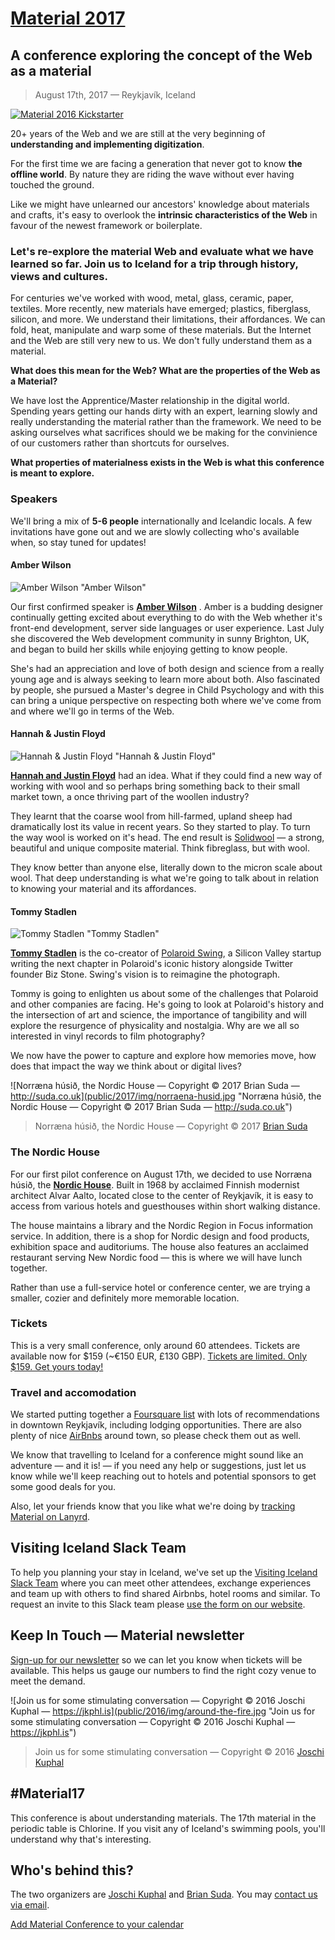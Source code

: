 # [Material 2017](https://web.material.is)
## A conference exploring the concept of the Web as a material

> August 17th, 2017 — Reykjavík, Iceland

[![Material 2016 Kickstarter](public/2016/img/poster.jpg)](https://www.kickstarter.com/projects/material16/material-conference-2016)

20+ years of the Web and we are still at the very beginning of **understanding and implementing digitization**.

For the first time we are facing a generation that never got to know **the offline world**. By nature they are riding the wave without ever having touched the ground.

Like we might have unlearned our ancestors' knowledge about materials and crafts, it's easy to overlook the **intrinsic characteristics of the Web** in favour of the newest framework or boilerplate.

### Let's re-explore the material Web and evaluate what we have learned so far. Join us to Iceland for a trip through history, views and cultures.

For centuries we've worked with wood, metal, glass, ceramic, paper, textiles. More recently, new materials have emerged; plastics, fiberglass, silicon, and more. We understand their limitations, their affordances. We can fold, heat, manipulate and warp some of these materials. But the Internet and the Web are still very new to us. We don't fully understand them as a material.

**What does this mean for the Web? What are the properties of the Web as a Material?**

We have lost the Apprentice/Master relationship in the digital world. Spending years getting our hands dirty with an expert, learning slowly and really understanding the material rather than the framework. We need to be asking ourselves what sacrifices should we be making for the convinience of our customers rather than shortcuts for ourselves.

**What properties of materialness exists in the Web is what this conference is meant to explore.**


### Speakers

We'll bring a mix of **5-6 people** internationally and Icelandic locals. A few invitations have gone out and we are slowly collecting who's available when, so stay tuned for updates!

#### Amber Wilson

![Amber Wilson "Amber Wilson"](public/2017/img/amber-wilson.jpg)

Our first confirmed speaker is **[Amber Wilson](http://amberwilson.co.uk/)** . Amber is a budding designer continually getting excited about everything to do with the Web whether it's front-end development, server side languages or user experience. Last July she discovered the Web development community in sunny Brighton, UK, and began to build her skills while enjoying getting to know people.

She's had an appreciation and love of both design and science from a really young age and is always seeking to learn more about both. Also fascinated by people, she pursued a Master's degree in Child Psychology and with this can bring a unique perspective on respecting both where we've come from and where we'll go in terms of the Web.

#### Hannah & Justin Floyd

![Hannah & Justin Floyd "Hannah & Justin Floyd"](public/2017/img/hannah-justin-floyd.jpg)

**[Hannah and Justin Floyd](http://www.solidwool.com)** had an idea. What if they could find a new way of working with wool and so perhaps bring something back to their small market town, a once thriving part of the woollen industry?

They learnt that the coarse wool from hill-farmed, upland sheep had dramatically lost its value in recent years. So they started to play. To turn the way wool is worked on it's head. The end result is [Solidwool](http://www.solidwool.com/) — a strong, beautiful and unique composite material. Think fibreglass, but with wool.

They know better than anyone else, literally down to the micron scale about wool. That deep understanding is what we're going to talk about in relation to knowing your material and its affordances.

#### Tommy Stadlen

![Tommy Stadlen "Tommy Stadlen"](public/2017/img/tommy-stadlen.jpg)

**[Tommy Stadlen](https://twitter.com/TommyStadlen)** is the co-creator of [Polaroid Swing](https://www.polaroidswing.com/), a Silicon Valley startup writing the next chapter in Polaroid's iconic history alongside Twitter founder Biz Stone. Swing's vision is to reimagine the photograph.

Tommy is going to enlighten us about some of the challenges that Polaroid and other companies are facing. He's going to look at Polaroid's history and the intersection of art and science, the importance of tangibility and will explore the resurgence of physicality and nostalgia. Why are we all so interested in vinyl records to film photography?

We now have the power to capture and explore how memories move, how does that impact the way we think about or digital lives?

![Norræna húsið, the Nordic House — Copyright © 2017 Brian Suda — http://suda.co.uk](public/2017/img/norraena-husid.jpg "Norræna húsið, the Nordic House — Copyright © 2017 Brian Suda — http://suda.co.uk")
> Norræna húsið, the Nordic House — Copyright © 2017 [Brian Suda](http://suda.co.uk)

### The Nordic House

For our first pilot conference on August 17th, we decided to use Norræna húsið, the **[Nordic House](http://nordichouse.is/en/)**. Built in 1968 by acclaimed Finnish modernist architect Alvar Aalto, located close to the center of Reykjavík, it is easy to access from various hotels and guesthouses within short walking distance.

The house maintains a library and the Nordic Region in Focus information service. In addition, there is a shop for Nordic design and food products, exhibition space and auditoriums. The house also features an acclaimed restaurant serving New Nordic food — this is where we will have lunch together.

Rather than use a full-service hotel or conference center, we are trying a smaller, cozier and definitely more memorable location.

### Tickets
This is a very small conference, only around 60 attendees. Tickets are available now for $159 (~€150 EUR, £130 GBP). [Tickets are limited. Only $159. Get yours today!](https://ti.to/material-conference/material-2017)

### Travel and accomodation
We started putting together a [Foursquare list](https://foursquare.com/jkphl/list/material-2016) with lots of recommendations in downtown Reykjavík, including lodging opportunities. There are also plenty of nice [AirBnbs](https://www.airbnb.com/s/Reykjav%C3%ADk) around town, so please check them out as well.

We know that travelling to Iceland for a conference might sound like an adventure — and it is! — if you need any help or suggestions, just let us know while we'll keep reaching out to hotels and potential sponsors to get some good deals for you.

Also, let your friends know that you like what we're doing by [tracking Material on Lanyrd](http://lanyrd.com/2017/material17).

## Visiting Iceland Slack Team

To help you planning your stay in Iceland, we've set up the [Visiting Iceland Slack Team](https://visitingiceland.slack.com) where you can meet other attendees, exchange experiences and team up with others to find shared Airbnbs, hotel rooms and similar. To request an invite to this Slack team please [use the form on our website](http://web.material.is/2017/index.html#slack).

## Keep In Touch — Material newsletter
[Sign-up for our newsletter](https://material.us12.list-manage.com/subscribe?u=47afb33257f1e65f442e8f176&id=c291cb4ea6) so we can let you know when tickets will be available. This helps us gauge our numbers to find the right cozy venue to meet the demand.

![Join us for some stimulating conversation — Copyright © 2016 Joschi Kuphal — https://jkphl.is](public/2016/img/around-the-fire.jpg "Join us for some stimulating conversation — Copyright © 2016 Joschi Kuphal — https://jkphl.is")
> Join us for some stimulating conversation — Copyright © 2016 [Joschi Kuphal](https://jkphl.is)

## #Material17
This conference is about understanding materials. The 17th material in the periodic table is Chlorine. If you visit any of Iceland's swimming pools, you'll understand why that's interesting.

## Who's behind this?
The two organizers are [Joschi Kuphal](https://jkphl.is) and [Brian Suda](http://suda.co.uk). You may [contact us via email](mailto:info@material.is).

[Add Material Conference to your calendar](public/assets/material17.ics)
